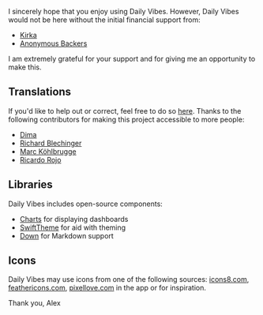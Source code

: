 I sincerely hope that you enjoy using Daily Vibes. However, Daily Vibes would not be here without the initial financial support from:

- [Kirka](https://www.kirka.ca)
- [Anonymous Backers](https://kickstarter.com/projects/471588901/daily-vibes)

I am extremely grateful for your support and for giving me an opportunity to make this.

## Translations
If you'd like to help out or correct, feel free to do so [here](https://poeditor.com/join/project/8PKqoRxv53). Thanks to the following contributors for making this project accessible to more people:
- [Dima](https://twitter.com/fztsh)
- [Richard Blechinger](http://www.blechi.at/)
- [Marc Köhlbrugge](https://twitter.com/marckohlbrugge)
- [Ricardo Rojo](https://twitter.com/ricardorojor)

## Libraries
Daily Vibes includes open-source components:
- [Charts](https://github.com/danielgindi/Charts) for displaying dashboards
- [SwiftTheme](https://github.com/jiecao-fm/SwiftTheme) for aid with theming
- [Down](https://github.com/iwasrobbed/Down) for Markdown support

## Icons
Daily Vibes may use icons from one of the following sources: [icons8.com](https://icons8.com), [feathericons.com](https://feathericons.com/), [pixellove.com](https://www.pixellove.com/) in the app or for inspiration.

Thank you,
Alex
